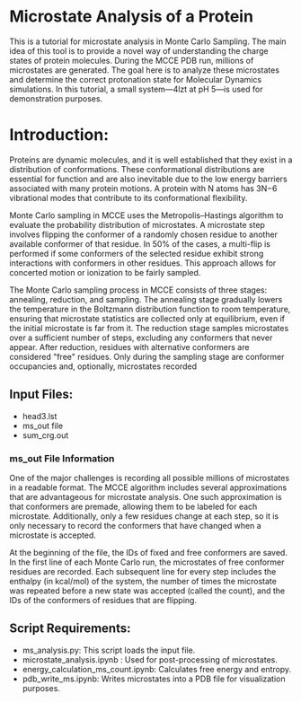 # Microstate Analysis of a Protein
This is a tutorial for microstate analysis in Monte Carlo Sampling.
The main idea of this tool is to provide a novel way of understanding the charge states of protein molecules. During the MCCE PDB run, millions of microstates are generated. The goal here is to analyze these microstates and determine the correct protonation state for Molecular Dynamics simulations. In this tutorial, a small system—4lzt at pH 5—is used for demonstration purposes.

# Introduction:
Proteins are dynamic molecules, and it is well established that they exist in a distribution of conformations. These conformational distributions are essential for function and are also inevitable due to the low energy barriers associated with many protein motions. A protein with N atoms has 3N−6 vibrational modes that contribute to its conformational flexibility.

Monte Carlo sampling in MCCE uses the Metropolis–Hastings algorithm to evaluate the probability distribution of microstates. A microstate step involves flipping the conformer of a randomly chosen residue to another available conformer of that residue. In 50% of the cases, a multi-flip is performed if some conformers of the selected residue exhibit strong interactions with conformers in other residues. This approach allows for concerted motion or ionization to be fairly sampled.

The Monte Carlo sampling process in MCCE consists of three stages: annealing, reduction, and sampling. The annealing stage gradually lowers the temperature in the Boltzmann distribution function to room temperature, ensuring that microstate statistics are collected only at equilibrium, even if the initial microstate is far from it. The reduction stage samples microstates over a sufficient number of steps, excluding any conformers that never appear. After reduction, residues with alternative conformers are considered "free" residues. Only during the sampling stage are conformer occupancies and, optionally, microstates recorded





## Input Files:
- head3.lst 
- ms_out file
- sum_crg.out

### ms_out File Information
One of the major challenges is recording all possible millions of microstates in a readable format. The MCCE algorithm includes several approximations that are advantageous for microstate analysis. One such approximation is that conformers are premade, allowing them to be labeled for each microstate. Additionally, only a few residues change at each step, so it is only necessary to record the conformers that have changed when a microstate is accepted.

At the beginning of the file, the IDs of fixed and free conformers are saved. In the first line of each Monte Carlo run, the microstates of free conformer residues are recorded. Each subsequent line for every step includes the enthalpy (in kcal/mol) of the system, the number of times the microstate was repeated before a new state was accepted (called the count), and the IDs of the conformers of residues that are flipping.


## Script Requirements:
  - ms_analysis.py: This script loads the input file.
  - microstate_analysis.ipynb : Used for post-processing of microstates.
  - energy_calculation_ms_count.ipynb: Calculates free energy and entropy.
  - pdb_write_ms.ipynb: Writes microstates into a PDB file for visualization purposes.

  
  
  
 
